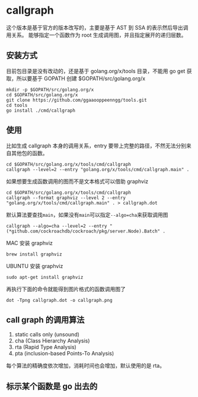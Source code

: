 # callgraph

这个版本是基于官方的版本改写的，主要是基于 AST 到 SSA 的表示然后导出调用关系。
能够指定一个函数作为 root 生成调用图，并且指定展开的递归层数。

## 安装方式

目前包目录是没有改动的，还是基于 golang.org/x/tools 目录，不能用 go get 获取，所以要基于 GOPATH 创建 $GOPATH/src/golang.org/x
```
mkdir -p $GOPATH/src/golang.org/x
cd $GOPATH/src/golang.org/x
git clone https://github.com/ggaaooppeenngg/tools.git
cd tools
go install ./cmd/callgraph
```
## 使用

比如生成 callgraph 本身的调用关系，entry 要带上完整的路径，不然无法分别来自其他包的函数。
```
cd $GOPATH/src/golang.org/x/tools/cmd/callgraph
callgraph --level=2 --entry "golang.org/x/tools/cmd/callgraph.main" .
```
如果想要生成函数调用的图而不是文本格式可以借助 graphviz
```
cd $GOPATH/src/golang.org/x/tools/cmd/callgraph
callgraph --format graphviz --level 2 --entry "golang.org/x/tools/cmd/callgraph.main" . > callgraph.dot
```
默认算法要查找`main`，如果没有`main`可以指定`--algo=cha`来获取调用图
```
callgraph --algo=cha --level=2 --entry "(*github.com/cockroachdb/cockroach/pkg/server.Node).Batch" .
```

MAC 安装 graphviz 
```
brew install graphviz
```
UBUNTU 安装 graphviz
```
sudo apt-get install graphviz
```
再执行下面的命令就能得到图片格式的函数调用图了
```
dot -Tpng callgraph.dot -o callgraph.png
```

## call graph 的调用算法

1.  static calls only (unsound)
2.  cha         (Class Hierarchy Analysis)
3.  rta         (Rapid Type Analysis)
4.  pta         (inclusion-based Points-To Analysis)

每个算法的精确度依次增加，消耗时间也会增加，默认使用的是 rta。

## 标示某个函数是 go 出去的
